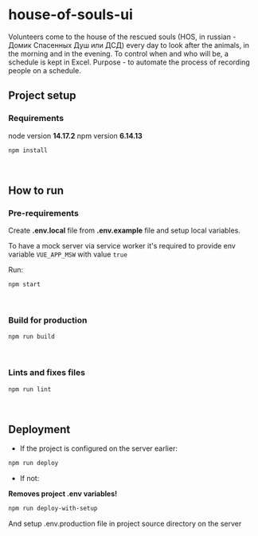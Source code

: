 # house-of-souls-ui

Volunteers come to the house of the rescued souls (HOS, in russian - Домик Спасенных Душ или ДСД) every day to look after the animals, in the morning and in the evening. To control when and who will be, a schedule is kept in Excel. Purpose - to automate the process of recording people on a schedule.

## Project setup

### Requirements
node version **14.17.2**
npm version **6.14.13**

```bash
npm install
```

&nbsp;

## How to run

### Pre-requirements

Create **.env.local** file from **.env.example** file and setup local variables.

To have a mock server via service worker it's required to provide env variable `VUE_APP_MSW` with value `true`

Run:

```bash
npm start
```

&nbsp;

### Build for production

```bash
npm run build
```

&nbsp;

### Lints and fixes files

```bash
npm run lint
```

&nbsp;

## Deployment

- If the project is configured on the server earlier:

```bash
npm run deploy
```

- If not:

**Removes project .env variables!**

```bash
npm run deploy-with-setup
```

And setup .env.production file in project source directory on the server
